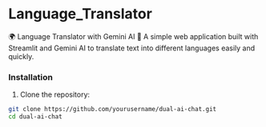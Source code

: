 # Language_Translator
🌍 Language Translator with Gemini AI 🚀
A simple web application built with Streamlit and Gemini AI to translate text into different languages easily and quickly.
### Installation

1. Clone the repository:
```bash
git clone https://github.com/yourusername/dual-ai-chat.git
cd dual-ai-chat
```
